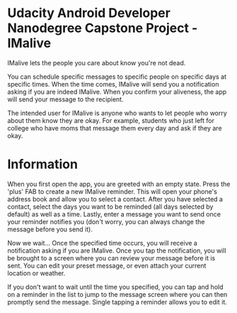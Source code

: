 # Udacity Android Developer Nanodegree Capstone Project - IMalive
IMalive lets the people you care about know you're not dead.

You can schedule specific messages to specific people on specific days at specific times. When the time comes, IMalive will send you a notification asking if you are indeed IMalive. When you confirm your aliveness, the app will send your message to the recipient.

The intended user for IMalive is anyone who wants to let people who worry about them know they are okay. For example, students who just left for college who have moms that message them every day and ask if they are okay.

# Information

When you first open the app, you are greeted with an empty state. Press the 'plus' FAB to create a new IMalive reminder. This will open your phone's address book and allow you to select a contact.
After you have selected a contact, select the days you want to be reminded (all days selected by default) as well as a time. Lastly, enter a message you want to send once your reminder notifies you (don't worry, you can always change the message before you send it).

Now we wait... Once the specified time occurs, you will receive a notification asking if you are IMalive. Once you tap the notification, you will be brought to a screen where you can review your message before it is sent. You can edit your preset message, or even attach your current location or weather.

If you don't want to wait until the time you specified, you can tap and hold on a reminder in the list to jump to the message screen where you can then promptly send the message. Single tapping a reminder allows you to edit it.
